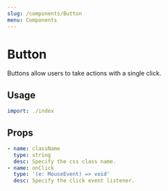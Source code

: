 ```yaml
---
slug: /components/Button
menu: Components
---
```


# Button

Buttons allow users to take actions with a single click.

## Usage

```yml --preview
import: ./index
```

## Props

```yml --renderer=props
- name: className
  type: string
  desc: Specify the css class name.
- name: onClick
  type: '(e: MouseEvent) => void'
  desc: Specify the click event listener.
```

